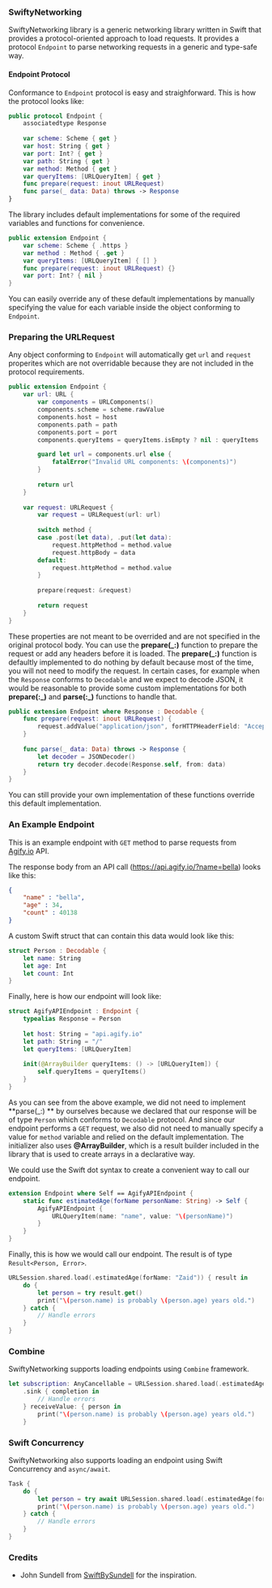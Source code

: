 ### SwiftyNetworking

SwiftyNetworking library is a generic networking library written in Swift that provides a protocol-oriented approach to load requests. It provides a protocol `Endpoint` to parse networking requests in a generic and type-safe way.

#### Endpoint Protocol
Conformance to `Endpoint` protocol is easy and straighforward. This is how the protocol looks like:
```swift
public protocol Endpoint {
    associatedtype Response
    
    var scheme: Scheme { get }
    var host: String { get }
    var port: Int? { get }
    var path: String { get }
    var method: Method { get }
    var queryItems: [URLQueryItem] { get }
    func prepare(request: inout URLRequest)
    func parse(_ data: Data) throws -> Response
}
```
The library includes default implementations for some of the required variables and functions for convenience.
```swift
public extension Endpoint {
    var scheme: Scheme { .https }
    var method : Method { .get }
    var queryItems: [URLQueryItem] { [] }
    func prepare(request: inout URLRequest) {}
    var port: Int? { nil }
}
```
You can easily override any of these default implementations by manually specifying the value for each variable inside the object conforming to `Endpoint`.

### Preparing the URLRequest
Any object conforming to `Endpoint` will automatically get `url` and `request` properites which are not overridable because they are not included in the protocol requirements.
```swift
public extension Endpoint {
    var url: URL {
        var components = URLComponents()
        components.scheme = scheme.rawValue
        components.host = host
        components.path = path
        components.port = port
        components.queryItems = queryItems.isEmpty ? nil : queryItems

        guard let url = components.url else {
            fatalError("Invalid URL components: \(components)")
        }
        
        return url
    }
    
    var request: URLRequest {
        var request = URLRequest(url: url)
        
        switch method {
        case .post(let data), .put(let data):
            request.httpMethod = method.value
            request.httpBody = data
        default:
            request.httpMethod = method.value
        }
        
        prepare(request: &request)
        
        return request
    }
}
```
These properties are not meant to be overrided and are not specified in the original protocol body. You can use the **prepare(_:)** function to prepare the request or add any headers before it is loaded. The **prepare(_:)** function is defaultly implemented to do nothing by default because most of the time, you will not need to modify the request. In certain cases, for example when the `Response` conforms to `Decodable` and we expect to decode JSON, it would be reasonable to provide some custom implementations for both **prepare(:_)** and **parse(:_)** functions to handle that.
```swift
public extension Endpoint where Response : Decodable {
    func prepare(request: inout URLRequest) {
        request.addValue("application/json", forHTTPHeaderField: "Accept")
    }
    
    func parse(_ data: Data) throws -> Response {
        let decoder = JSONDecoder()
        return try decoder.decode(Response.self, from: data)
    }
}
```
You can still provide your own implementation of these functions override this default implementation.

### An Example Endpoint
This is an example endpoint with `GET` method to parse requests from [Agify.io](https://agify.io/ "Agify.io") API.

The response body from an API call (https://api.agify.io/?name=bella) looks like this:
```json
{
    "name" : "bella",
    "age" : 34,
    "count" : 40138
}
```
A custom Swift struct that can contain this data would look like this:
```swift
struct Person : Decodable {
    let name: String
    let age: Int
    let count: Int
}
```
Finally, here is how our endpoint will look like:
```swift
struct AgifyAPIEndpoint : Endpoint {
    typealias Response = Person
    
    let host: String = "api.agify.io"
    let path: String = "/"
    let queryItems: [URLQueryItem]
    
    init(@ArrayBuilder queryItems: () -> [URLQueryItem]) {
        self.queryItems = queryItems()
    }
}
```
As you can see from the above example, we did not need to implement **parse(_:) ** by ourselves because we declared that our response will be of type `Person` which conforms to `Decodable` protocol. And since our endpoint performs a `GET`  request, we also did not need to manually specify a value for `method` variable and relied on the default implementation. The initializer also uses **@ArrayBuilder**, which is a result builder included in the library that is used to create arrays in a declarative way.

We could use the Swift dot syntax to create a convenient way to call our endpoint.
```swift
extension Endpoint where Self == AgifyAPIEndpoint {
    static func estimatedAge(forName personName: String) -> Self {
        AgifyAPIEndpoint {
            URLQueryItem(name: "name", value: "\(personName)")
        }
    }
}
```
Finally, this is how we would call our endpoint. The result is of type `Result<Person, Error>`.
```swift
URLSession.shared.load(.estimatedAge(forName: "Zaid")) { result in
    do {
        let person = try result.get()
        print("\(person.name) is probably \(person.age) years old.")
    } catch {
        // Handle errors
    }
}
```
### Combine
SwiftyNetworking supports loading endpoints using `Combine` framework.
```swift
let subscription: AnyCancellable = URLSession.shared.load(.estimatedAge(forName: "Zaid"))
    .sink { completion in
        // Handle errors
    } receiveValue: { person in
        print("\(person.name) is probably \(person.age) years old.")
    }
```
### Swift Concurrency
SwiftyNetworking also supports loading an endpoint using Swift Concurrency and `async/await`.
```swift
Task {
    do {
        let person = try await URLSession.shared.load(.estimatedAge(forName: "Zaid"))
        print("\(person.name) is probably \(person.age) years old.")
    } catch {
        // Handle errors
    }
}
```

### Credits
- John Sundell from [SwiftBySundell](https://www.swiftbysundell.com "SwiftBySundell") for the inspiration.

